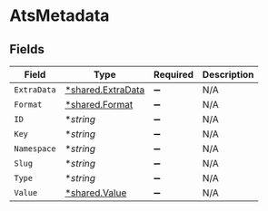 # AtsMetadata


## Fields

| Field                                                        | Type                                                         | Required                                                     | Description                                                  |
| ------------------------------------------------------------ | ------------------------------------------------------------ | ------------------------------------------------------------ | ------------------------------------------------------------ |
| `ExtraData`                                                  | [*shared.ExtraData](../../../pkg/models/shared/extradata.md) | :heavy_minus_sign:                                           | N/A                                                          |
| `Format`                                                     | [*shared.Format](../../../pkg/models/shared/format.md)       | :heavy_minus_sign:                                           | N/A                                                          |
| `ID`                                                         | **string*                                                    | :heavy_minus_sign:                                           | N/A                                                          |
| `Key`                                                        | **string*                                                    | :heavy_minus_sign:                                           | N/A                                                          |
| `Namespace`                                                  | **string*                                                    | :heavy_minus_sign:                                           | N/A                                                          |
| `Slug`                                                       | **string*                                                    | :heavy_minus_sign:                                           | N/A                                                          |
| `Type`                                                       | **string*                                                    | :heavy_minus_sign:                                           | N/A                                                          |
| `Value`                                                      | [*shared.Value](../../../pkg/models/shared/value.md)         | :heavy_minus_sign:                                           | N/A                                                          |